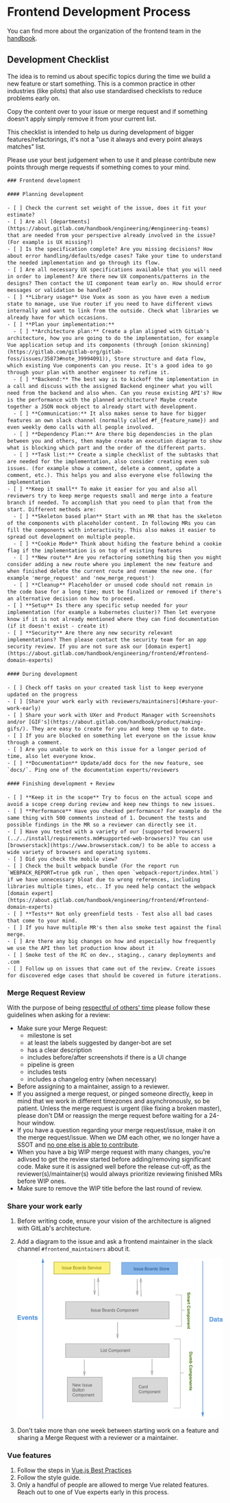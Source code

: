 # Frontend Development Process

You can find more about the organization of the frontend team in the [handbook](https://about.gitlab.com/handbook/engineering/frontend/).

## Development Checklist

The idea is to remind us about specific topics during the time we build a new feature or start something. This is a common practice in other industries (like pilots) that also use  standardised checklists to reduce problems early on.

Copy the content over to your issue or merge request and if something doesn't apply simply remove it from your current list.

This checklist is intended to help us during development of bigger features/refactorings, it's not a "use it always and every point always matches" list.

Please use your best judgement when to use it and please contribute new points through merge requests if something comes to your mind.

```
### Frontend development

#### Planning development

- [ ] Check the current set weight of the issue, does it fit your estimate?
- [ ] Are all [departments](https://about.gitlab.com/handbook/engineering/#engineering-teams) that are needed from your perspective already involved in the issue? (For example is UX missing?)
- [ ] Is the specification complete? Are you missing decisions? How about error handling/defaults/edge cases? Take your time to understand the needed implementation and go through its flow.
- [ ] Are all necessary UX specifications available that you will need in order to implement? Are there new UX components/patterns in the designs? Then contact the UI component team early on. How should error messages or validation be handled?
- [ ] **Library usage** Use Vuex as soon as you have even a medium state to manage, use Vue router if you need to have different views internally and want to link from the outside. Check what libraries we already have for which occasions.
- [ ] **Plan your implementation:**
  - [ ] **Architecture plan:** Create a plan aligned with GitLab's architecture, how you are going to do the implementation, for example Vue application setup and its components (through [onion skinning](https://gitlab.com/gitlab-org/gitlab-foss/issues/35873#note_39994091)), Store structure and data flow, which existing Vue components can you reuse. It's a good idea to go through your plan with another engineer to refine it.
  - [ ] **Backend:** The best way is to kickoff the implementation in a call and discuss with the assigned Backend engineer what you will need from the backend and also when. Can you reuse existing API's? How is the performance with the planned architecture? Maybe create together a JSON mock object to already start with development.
  - [ ] **Communication:** It also makes sense to have for bigger features an own slack channel (normally called #f_{feature_name}) and even weekly demo calls with all people involved.
  - [ ] **Dependency Plan:** Are there big dependencies in the plan between you and others, then maybe create an execution diagram to show what is blocking which part and the order of the different parts.
  - [ ] **Task list:** Create a simple checklist of the subtasks that are needed for the implementation, also consider creating even sub issues. (for example show a comment, delete a comment, update a comment, etc.). This helps you and also everyone else following the implementation
- [ ] **Keep it small** To make it easier for you and also all reviewers try to keep merge requests small and merge into a feature branch if needed. To accomplish that you need to plan that from the start. Different methods are:
  - [ ] **Skeleton based plan** Start with an MR that has the skeleton of the components with placeholder content. In following MRs you can fill the components with interactivity. This also makes it easier to spread out development on multiple people.
  - [ ] **Cookie Mode** Think about hiding the feature behind a cookie flag if the implementation is on top of existing features
  - [ ] **New route** Are you refactoring something big then you might consider adding a new route where you implement the new feature and when finished delete the current route and rename the new one. (for example 'merge_request' and 'new_merge_request')
  - [ ] **Cleanup** Placeholder or unused code should not remain in the code base for a long time; must be finalized or removed if there's an alternative decision on how to proceed.
- [ ] **Setup** Is there any specific setup needed for your implementation (for example a kubernetes cluster)? Then let everyone know if it is not already mentioned where they can find documentation (if it doesn't exist - create it)
- [ ] **Security** Are there any new security relevant implementations? Then please contact the security team for an app security review. If you are not sure ask our [domain expert](https://about.gitlab.com/handbook/engineering/frontend/#frontend-domain-experts)

#### During development

- [ ] Check off tasks on your created task list to keep everyone updated on the progress
- [ ] [Share your work early with reviewers/maintainers](#share-your-work-early)
- [ ] Share your work with UXer and Product Manager with Screenshots and/or [GIF's](https://about.gitlab.com/handbook/product/making-gifs/). They are easy to create for you and keep them up to date.
- [ ] If you are blocked on something let everyone on the issue know through a comment.
- [ ] Are you unable to work on this issue for a longer period of time, also let everyone know.
- [ ] **Documentation** Update/add docs for the new feature, see `docs/`. Ping one of the documentation experts/reviewers

#### Finishing development + Review

- [ ] **Keep it in the scope** Try to focus on the actual scope and avoid a scope creep during review and keep new things to new issues.
- [ ] **Performance** Have you checked performance? For example do the same thing with 500 comments instead of 1. Document the tests and possible findings in the MR so a reviewer can directly see it.
- [ ] Have you tested with a variety of our [supported browsers](../../install/requirements.md#supported-web-browsers)? You can use [browserstack](https://www.browserstack.com/) to be able to access a wide variety of browsers and operating systems.
- [ ] Did you check the mobile view?
- [ ] Check the built webpack bundle (For the report run `WEBPACK_REPORT=true gdk run`, then open `webpack-report/index.html`) if we have unnecessary bloat due to wrong references, including libraries multiple times, etc.. If you need help contact the webpack [domain expert](https://about.gitlab.com/handbook/engineering/frontend/#frontend-domain-experts)
- [ ] **Tests** Not only greenfield tests - Test also all bad cases that come to your mind.
- [ ] If you have multiple MR's then also smoke test against the final merge.
- [ ] Are there any big changes on how and especially how frequently we use the API then let production know about it
- [ ] Smoke test of the RC on dev., staging., canary deployments and .com
- [ ] Follow up on issues that came out of the review. Create issues for discovered edge cases that should be covered in future iterations.
```

### Merge Request Review

With the purpose of being [respectful of others' time](https://about.gitlab.com/handbook/values/#be-respectful-of-others-time) please follow these guidelines when asking for a review:

- Make sure your Merge Request:
  - milestone is set
  - at least the labels suggested by danger-bot are set
  - has a clear description
  - includes before/after screenshots if there is a UI change
  - pipeline is green
  - includes tests
  - includes a changelog entry (when necessary)
- Before assigning to a maintainer, assign to a reviewer.
- If you assigned a merge request, or pinged someone directly, keep in mind that we work in different timezones and asynchronously, so be patient. Unless the merge request is urgent (like fixing a broken master), please don't DM or reassign the merge request before waiting for a 24-hour window.
- If you have a question regarding your merge request/issue, make it on the merge request/issue. When we DM each other, we no longer have a SSOT and [no one else is able to contribute](https://about.gitlab.com/handbook/values/#public-by-default).
- When you have a big WIP merge request with many changes, you're adivsed to get the review started before adding/removing significant code. Make sure it is assigned well before the release cut-off, as the reviewer(s)/maintainer(s) would always prioritize reviewing finished MRs before WIP ones.
- Make sure to remove the WIP title before the last round of review.

### Share your work early

1. Before writing code, ensure your vision of the architecture is aligned with
   GitLab's architecture.
1. Add a diagram to the issue and ask a frontend maintainer in the slack channel `#frontend_maintainers` about it.

   ![Diagram of Issue Boards Architecture](img/boards_diagram.png)

1. Don't take more than one week between starting work on a feature and
   sharing a Merge Request with a reviewer or a maintainer.

### Vue features

1. Follow the steps in [Vue.js Best Practices](vue.md)
1. Follow the style guide.
1. Only a handful of people are allowed to merge Vue related features.
   Reach out to one of Vue experts early in this process.
